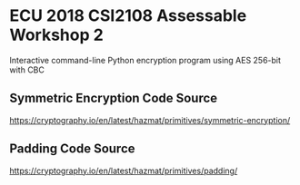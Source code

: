 # ECU 2018 CSI2108 Assessable Workshop 2
Interactive command-line Python encryption program using AES 256-bit with CBC

## Symmetric Encryption Code Source
https://cryptography.io/en/latest/hazmat/primitives/symmetric-encryption/

## Padding Code Source
https://cryptography.io/en/latest/hazmat/primitives/padding/
